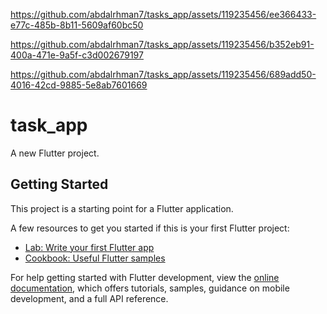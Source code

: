 

https://github.com/abdalrhman7/tasks_app/assets/119235456/ee366433-e77c-485b-8b11-5609af60bc50



https://github.com/abdalrhman7/tasks_app/assets/119235456/b352eb91-400a-471e-9a5f-c3d002679197





https://github.com/abdalrhman7/tasks_app/assets/119235456/689add50-4016-42cd-9885-5e8ab7601669



# task_app

A new Flutter project.

## Getting Started

This project is a starting point for a Flutter application.

A few resources to get you started if this is your first Flutter project:

- [Lab: Write your first Flutter app](https://docs.flutter.dev/get-started/codelab)
- [Cookbook: Useful Flutter samples](https://docs.flutter.dev/cookbook)

For help getting started with Flutter development, view the
[online documentation](https://docs.flutter.dev/), which offers tutorials,
samples, guidance on mobile development, and a full API reference.
